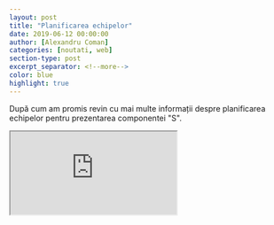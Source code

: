 ```yaml
---
layout: post
title: "Planificarea echipelor"
date: 2019-06-12 00:00:00
author: [Alexandru Coman]
categories: [noutati, web]
section-type: post
excerpt_separator: <!--more-->
color: blue
highlight: true
---
```


După cum am promis revin cu mai multe informații despre planificarea
echipelor pentru prezentarea componentei "S".

<!--more-->

<div class="embed-responsive embed-responsive-16by9">
      <iframe src="https://docs.google.com/spreadsheets/d/e/2PACX-1vQntlb2ZPx9uhMKkaBI-DF6U0TsM-IqfivlmiF-Sh-L3D8b4HHWfCxiCaeemoZs78HomPd3cZgxGyZi/pubhtml?gid=1680204933&amp;single=false&amp;widget=false&amp;headers=false"></iframe>
</div>
